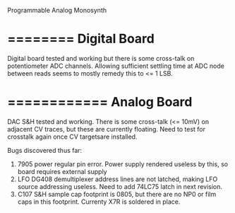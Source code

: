 Programmable Analog Monosynth

========
Digital Board
========

Digital board tested and working but there is some cross-talk on
potentiometer ADC channels. Allowing sufficient settling time at ADC node between reads seems to mostly remedy this
to <= 1 LSB.

============
Analog Board
============
DAC S&H tested and working. There is some cross-talk (<= 10mV) on adjacent CV traces, but these are currently floating. Need to test
for crosstalk again once CV targetsare installed.

Bugs discovered thus far:

1. 7905 power regular pin error. Power supply rendered useless by this, so board requires external supply
2. LFO DG408 demultiplexer address lines are not latched, making LFO source addressing useless. Need to add 74LC75
latch in next revision.
2. C107 S&H sample cap footprint is 0805, but there are no NP0 or film caps in this footprint. Currenty X7R is soldered
in place. 